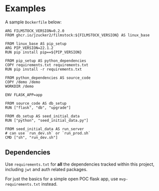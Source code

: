 # Examples

A sample `Dockerfile` below:

```
ARG FILMSTOCK_VERSION=0.2.0
FROM ghcr.io/jzucker2/filmstock:${FILMSTOCK_VERSION} AS linux_base

FROM linux_base AS pip_setup
ARG PIP_VERSION=22.1.2
RUN pip install pip==${PIP_VERSION}

FROM pip_setup AS python_dependencies
COPY requirements.txt requirements.txt
RUN pip install -r requirements.txt

FROM python_dependencies AS source_code
COPY /demo /demo
WORKDIR /demo

ENV FLASK_APP=app

FROM source_code AS db_setup
RUN ["flask", "db", "upgrade"]

FROM db_setup AS seed_initial_data
RUN ["python", "seed_initial_data.py"]

FROM seed_initial_data AS run_server
# can use `run_dev.sh` or `run_prod.sh`
CMD ["sh", "run_dev.sh"]
```

## Dependencies

Use `requirements.txt` for **all** the dependencies tracked within this project, including `jwt` and auth related packages.

For just the basics for a simple open POC flask app, use `mvp-requirements.txt` instead.
